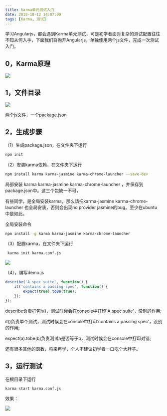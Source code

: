 ```yaml
---
title: karma单元测试入门
date: 2015-10-12 14:07:00
tags: [Karma, 测试]
---
```


学习Angularjs，都会遇到Karma单元测试，可是初学者面对复杂的测试配置往往不知从何入手，下面我们将抛开Angularjs，单独使用两个js文件，完成一次测试入门。

## 0，Karma原理

![](https://ws1.sinaimg.cn/large/83900b4egw1f9yh3oak07j20is08sjs6.jpg)

## 1，文件目录

![](https://ws4.sinaimg.cn/large/83900b4egw1f9yh3ojd3vj204002qdfs.jpg)

两个js文件，一个package.json

## 2，生成步骤

（1）生成package.json，在文件夹下运行

```sh
npm init
```

（2）安装karma依赖，在文件夹下运行

```sh
npm install karma karma-jasmine karma-chrome-launcher --save-dev
```

局部安装 karma karma-jasmine karma-chrome-launcher ，并保存到package.json中。这三个包缺一不可，

有些同学，是全局安装karma，那么请把karma-jasmine karma-chrome-launcher 也全局安装，否则会出现no provider jasmine的bug。至少在ubuntu 中是如此。

全局安装命令

```sh
npm install -g karma karma-jasmine karma-chrome-launcher 
```

（3）配置karma，在文件夹下运行

```sh
 karma init karma.conf.js
```

![](https://ws4.sinaimg.cn/large/83900b4egw1f9yh3slsiaj20nd0fpn2o.jpg)

（4），编写demo.js

```js
describe('A spec suite', function() {
    it('contains a passing spec', function() {
        expect(true).toBe(true);
    });
});
```

describe负责打包it()，测试时候会在console中打印'A spec suite'，没别的作用;

it()负责单个测试，测试时候会在console中打印'contains a passing spec'，没别的作用;

expect(a).tobe(b)负责测试a是否等于b，测试时候会在console中打印对错;

还有很多其他的函数，将来再学，个人不建议初学者一口吃个大胖子。

## 3，运行测试

在根目录下运行

```sh
karma start karma.conf.js
```

效果：

![](https://ws1.sinaimg.cn/large/83900b4egw1f9yh3rxlt3j20mf0dltan.jpg)